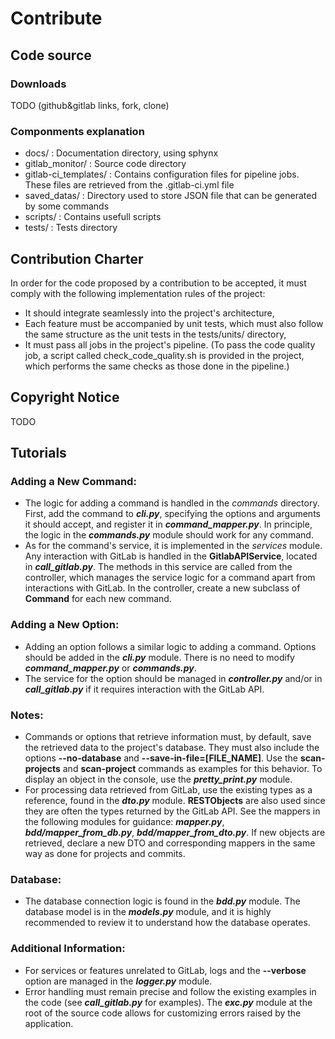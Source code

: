 # Contribute

## Code source

### Downloads
TODO (github&gitlab links, fork, clone)

### Componments explanation
- docs/ : Documentation directory, using sphynx
- gitlab_monitor/ : Source code directory
- gitlab-ci_templates/ : Contains configuration files for pipeline jobs. These files are retrieved from the .gitlab-ci.yml file
- saved_datas/ : Directory used to store JSON file that can be generated by some commands
- scripts/ : Contains usefull scripts
- tests/ : Tests directory

## Contribution Charter
In order for the code proposed by a contribution to be accepted, it must comply with the following implementation rules of the project:
- It should integrate seamlessly into the project's architecture,
- Each feature must be accompanied by unit tests, which must also follow the same structure as the unit tests in the tests/units/ directory,
- It must pass all jobs in the project's pipeline. (To pass the code quality job, a script called check_code_quality.sh is provided in the project, which performs the same checks as those done in the pipeline.)

## Copyright Notice
TODO

## Tutorials

### Adding a New Command:
- The logic for adding a command is handled in the *commands* directory. First, add the command to ***cli.py***, specifying the options and arguments it should accept, and register it in ***command_mapper.py***. In principle, the logic in the ***commands.py*** module should work for any command.
- As for the command's service, it is implemented in the *services* module. Any interaction with GitLab is handled in the **GitlabAPIService**, located in ***call_gitlab.py***. The methods in this service are called from the controller, which manages the service logic for a command apart from interactions with GitLab. In the controller, create a new subclass of **Command** for each new command.

### Adding a New Option:
- Adding an option follows a similar logic to adding a command. Options should be added in the ***cli.py*** module. There is no need to modify ***command_mapper.py*** or ***commands.py***.
- The service for the option should be managed in ***controller.py*** and/or in ***call_gitlab.py*** if it requires interaction with the GitLab API.

### Notes:
- Commands or options that retrieve information must, by default, save the retrieved data to the project's database. They must also include the options **--no-database** and **--save-in-file=[FILE_NAME]**. Use the **scan-projects** and **scan-project** commands as examples for this behavior. To display an object in the console, use the ***pretty_print.py*** module.
- For processing data retrieved from GitLab, use the existing types as a reference, found in the ***dto.py*** module. **RESTObjects** are also used since they are often the types returned by the GitLab API. See the mappers in the following modules for guidance: ***mapper.py***, ***bdd/mapper_from_db.py***, ***bdd/mapper_from_dto.py***. If new objects are retrieved, declare a new DTO and corresponding mappers in the same way as done for projects and commits.

### Database:
- The database connection logic is found in the ***bdd.py*** module. The database model is in the ***models.py*** module, and it is highly recommended to review it to understand how the database operates.

### Additional Information:
- For services or features unrelated to GitLab, logs and the **--verbose** option are managed in the ***logger.py*** module.
- Error handling must remain precise and follow the existing examples in the code (see ***call_gitlab.py*** for examples). The ***exc.py*** module at the root of the source code allows for customizing errors raised by the application.